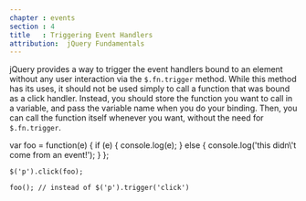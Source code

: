 ```yaml
---
chapter : events
section : 4
title   : Triggering Event Handlers
attribution:  jQuery Fundamentals
---
```

jQuery provides a way to trigger the event handlers bound to an element without
any user interaction via the `$.fn.trigger` method.  While this method has its
uses, it should not be used simply to call a function that was bound as a click
handler.  Instead, you should store the function you want to call in a
variable, and pass the variable name when you do your binding.  Then, you can
call the function itself whenever you want, without the need for
`$.fn.trigger`.

<javascript caption="Triggering an event handler the right way">
   var foo = function(e) {
        if (e) {
            console.log(e);
        } else {
            console.log('this didn\'t come from an event!');
      }
    };

    $('p').click(foo);

    foo(); // instead of $('p').trigger('click')
</javascript>
